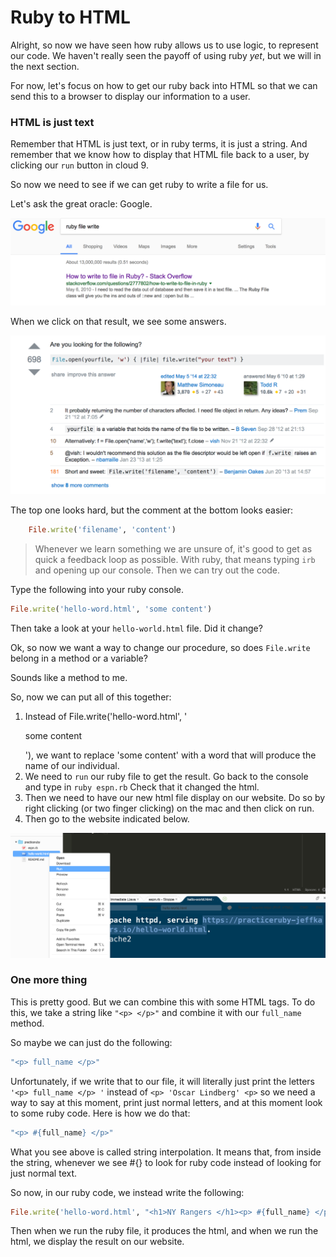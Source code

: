 # Ruby to HTML

Alright, so now we have seen how ruby allows us to use logic, to represent our code.  We haven't really seen the payoff of using ruby *yet*, but we will in the next section.

For now, let's focus on how to get our ruby back into HTML so that we can send this to a browser to display our information to a user.  

### HTML is just text

Remember that HTML is just text, or in ruby terms, it is just a string.  And remember that we know how to display that HTML file back to a user, by clicking our `run` button in cloud 9.  

So now we need to see if we can get ruby to write a file for us.

Let's ask the great oracle: Google.

![](ruby-question.png)

When we click on that result, we see some answers.

![](answer-ruby.png)

The top one looks hard, but the comment at the bottom looks easier: 

```ruby
	File.write('filename', 'content')
```

> Whenever we learn something we are unsure of, it's good to get as quick a feedback loop as possible.  With ruby, that means typing `irb` and opening up our console.  Then we can try out the code.

Type the following into your ruby console.

```ruby
File.write('hello-word.html', 'some content')
```

Then take a look at your `hello-world.html` file.  Did it change?  

Ok, so now we want a way to change our procedure, so does `File.write` belong in a method or a variable?

Sounds like a method to me.

So, now we can put all of this together: 

1. Instead of File.write('hello-word.html', '<p> some content </p>'), we want to replace 'some content' with a word that will produce the name of our individual.
2. We need to `run` our ruby file to get the result.  Go back to the console and type in `ruby espn.rb` Check that it changed the html.
3. Then we need to have our new html file display on our website.  Do so by right clicking (or two finger clicking) on the mac and then click on run.
4. Then go to the website indicated below. 

![](./run-html.png)


### One more thing

This is pretty good.  But we can combine this with some HTML tags.  To do this, we take a string like `"<p> </p>"` and combine it with our `full_name` method.  

So maybe we can just do the following: 

```ruby
"<p> full_name </p>"
```

Unfortunately, if we write that to our file, it will literally just print the letters `'<p> full_name </p> '` instead of `<p> 'Oscar Lindberg' <p>` so we need a way to say at this moment, print just normal letters, and at this moment look to some ruby code.  Here is how we do that: 

```ruby
"<p> #{full_name} </p>"
```

What you see above is called string interpolation.  It means that, from inside the string, whenever we see #{} to look for ruby code instead of looking for just normal text.

So now, in our ruby code, we instead write the following: 

```ruby
File.write('hello-word.html', "<h1>NY Rangers </h1><p> #{full_name} </p>") 
``` 

Then when we run the ruby file, it produces the html, and when we run the html, we display the result on our website.